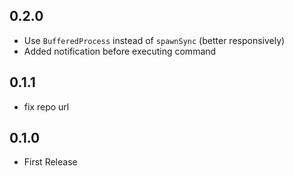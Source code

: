 ## 0.2.0

* Use `BufferedProcess` instead of `spawnSync` (better responsively)
* Added notification before executing command

## 0.1.1

* fix repo url

## 0.1.0

* First Release
